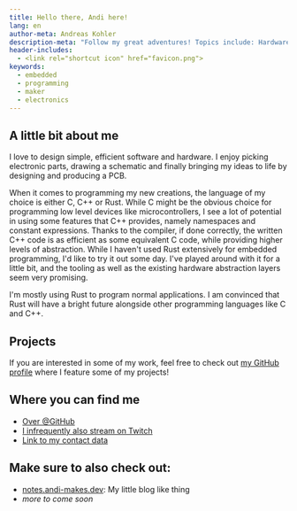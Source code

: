 ```yaml
---
title: Hello there, Andi here!
lang: en
author-meta: Andreas Kohler
description-meta: "Follow my great adventures! Topics include: Hardware, Embedded Programming and Rust!"
header-includes:
  - <link rel="shortcut icon" href="favicon.png">
keywords:
  - embedded
  - programming
  - maker
  - electronics
---
```


## A little bit about me
I love to design simple, efficient software and hardware.
I enjoy picking electronic parts, drawing a schematic and finally
bringing my ideas to life by designing and producing a PCB.

When it comes to programming my new creations, the language of my choice
is either C, C++ or Rust. While C might be the obvious choice for programming
low level devices like microcontrollers, I see a lot of potential in using some
features that C++ provides, namely namespaces and constant expressions.
Thanks to the compiler, if done correctly, the written C++ code is as efficient
as some equivalent C code, while providing higher levels of abstraction.
While I haven't used Rust extensively for embedded programming, I'd like to
try it out some day. I've played around with it for a little bit, and the tooling
as well as the existing hardware abstraction layers seem very promising.

I'm mostly using Rust to program normal applications. I am convinced that Rust 
will have a bright future alongside other programming languages like C and C++.

## Projects
If you are interested in some of my work, feel free to check out [my GitHub profile](https://github.com/andi-makes)
where I feature some of my projects!

## Where you can find me
 - [Over @GitHub](https://github.com/andi-makes)
 - [I infrequently also stream on Twitch](https://www.twitch.tv/andi_makes)
 - [Link to my contact data](https://andi-makes.dev/contact/)

## Make sure to also check out:
 - [notes.andi-makes.dev](https://notes.andi-makes.dev): My little blog like thing
 - *more to come soon*

